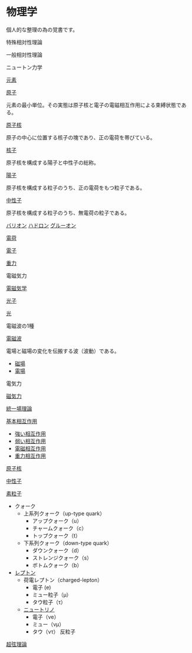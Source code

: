 # 物理学

個人的な整理の為の覚書です。

特殊相対性理論

一般相対性理論

ニュートン力学

[元素](https://ja.wikipedia.org/wiki/%E5%85%83%E7%B4%A0)

[原子](https://ja.wikipedia.org/wiki/%E5%8E%9F%E5%AD%90)

元素の最小単位。その実態は原子核と電子の電磁相互作用による束縛状態である。

[原子核](https://ja.wikipedia.org/wiki/%E5%8E%9F%E5%AD%90%E6%A0%B8)

原子の中心に位置する核子の塊であり、正の電荷を帯びている。

[核子](https://ja.wikipedia.org/wiki/%E6%A0%B8%E5%AD%90)

原子核を構成する陽子と中性子の総称。

[陽子](https://ja.wikipedia.org/wiki/%E9%99%BD%E5%AD%90)

原子核を構成する粒子のうち、正の電荷をもつ粒子である。

[中性子](https://ja.wikipedia.org/wiki/%E4%B8%AD%E6%80%A7%E5%AD%90)

原子核を構成する粒子のうち、無電荷の粒子である。

[バリオン](https://ja.wikipedia.org/wiki/%E3%83%90%E3%83%AA%E3%82%AA%E3%83%B3)
[ハドロン](https://ja.wikipedia.org/wiki/%E3%83%8F%E3%83%89%E3%83%AD%E3%83%B3)
[グルーオン](https://ja.wikipedia.org/wiki/%E3%82%B0%E3%83%AB%E3%83%BC%E3%82%AA%E3%83%B3)

[電荷](https://ja.wikipedia.org/wiki/%E9%9B%BB%E8%8D%B7)

[電子](https://ja.wikipedia.org/wiki/%E9%9B%BB%E5%AD%90)

[重力](https://ja.wikipedia.org/wiki/%E9%87%8D%E5%8A%9B)

電磁気力

[電磁気学](https://ja.wikipedia.org/wiki/%E9%9B%BB%E7%A3%81%E6%B0%97%E5%AD%A6)

[光子](https://ja.wikipedia.org/wiki/%E5%85%89%E5%AD%90)

[光](https://ja.wikipedia.org/wiki/%E5%85%89)

電磁波の1種

[電磁波](https://ja.wikipedia.org/wiki/%E9%9B%BB%E7%A3%81%E6%B3%A2)

電場と磁場の変化を伝搬する波（波動）である。

- [磁場](https://ja.wikipedia.org/wiki/%E7%A3%81%E5%A0%B4)
- [電場](https://ja.wikipedia.org/wiki/%E9%9B%BB%E5%A0%B4)


電気力

[磁気力](https://ja.wikipedia.org/wiki/%E7%A3%81%E5%8A%9B)

[統一場理論](https://ja.wikipedia.org/wiki/%E7%B5%B1%E4%B8%80%E5%A0%B4%E7%90%86%E8%AB%96)

[基本相互作用](https://ja.wikipedia.org/wiki/%E5%9F%BA%E6%9C%AC%E7%9B%B8%E4%BA%92%E4%BD%9C%E7%94%A8)
- [強い相互作用](https://ja.wikipedia.org/wiki/%E5%BC%B7%E3%81%84%E7%9B%B8%E4%BA%92%E4%BD%9C%E7%94%A8)
- [弱い相互作用](https://ja.wikipedia.org/wiki/%E5%BC%B1%E3%81%84%E7%9B%B8%E4%BA%92%E4%BD%9C%E7%94%A8)
- [電磁相互作用](https://ja.wikipedia.org/wiki/%E9%9B%BB%E7%A3%81%E7%9B%B8%E4%BA%92%E4%BD%9C%E7%94%A8)
- [重力相互作用](https://ja.wikipedia.org/wiki/%E9%87%8D%E5%8A%9B%E7%9B%B8%E4%BA%92%E4%BD%9C%E7%94%A8)


[原子核](https://ja.wikipedia.org/wiki/%E5%8E%9F%E5%AD%90%E6%A0%B8)

[中性子](https://ja.wikipedia.org/wiki/%E4%B8%AD%E6%80%A7%E5%AD%90)

[素粒子](https://ja.wikipedia.org/wiki/%E7%B4%A0%E7%B2%92%E5%AD%90)
- クォーク
  - 上系列クォーク（up-type quark）
    - アップクォーク（u）
    - チャームクォーク（c）
    - トップクォーク（t）
  - 下系列クォーク（down-type quark）
    - ダウンクォーク（d）
    - ストレンジクォーク（s）
    - ボトムクォーク（b）
- [レプトン](https://ja.wikipedia.org/wiki/%E3%83%AC%E3%83%97%E3%83%88%E3%83%B3_(%E7%B4%A0%E7%B2%92%E5%AD%90))
  - 荷電レプトン（charged-lepton）
    - 電子 (e)
    - ミュー粒子（μ）
    - タウ粒子（τ）
  - [ニュートリノ](https://ja.wikipedia.org/wiki/%E3%83%8B%E3%83%A5%E3%83%BC%E3%83%88%E3%83%AA%E3%83%8E)
    - 電子（νe）
    - ミュー（νμ）
    - タウ（ντ）
反粒子


[超弦理論](https://ja.wikipedia.org/wiki/%E8%B6%85%E5%BC%A6%E7%90%86%E8%AB%96)

